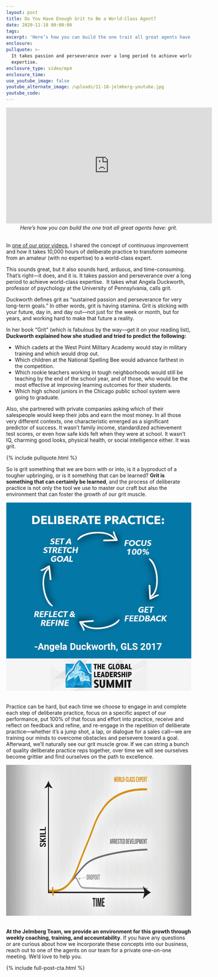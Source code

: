 ```yaml
---
layout: post
title: Do You Have Enough Grit to Be a World-Class Agent?
date: 2020-11-18 00:00:00
tags:
excerpt: 'Here’s how you can build the one trait all great agents have: grit.'
enclosure:
pullquote: >-
  It takes passion and perseverance over a long period to achieve world-class
  expertise.
enclosure_type: video/mp4
enclosure_time:
use_youtube_image: false
youtube_alternate_image: /uploads/11-18-jelmberg-youtube.jpg
youtube_code:
---
```


<iframe src="https://www.youtube.com/embed/67O5LC0nhC4?rel=0" width="560" height="315" frameborder="0" allowfullscreen="allowfullscreen"></iframe>

<center><em>Here&rsquo;s how you can build the one trait all great agents have: grit.</em></center>

<br>In <u><a target="_blank" rel="noopener" href="https://realestateiscalling.com/how-can-deliberate-practice-help-you-build-your-business.html">one of our prior videos</a></u>, I shared the concept of continuous improvement and how it takes 10,000 hours of deliberate practice to transform someone from an amateur (with no expertise) to a world-class expert.

This sounds great, but it also sounds hard, arduous, and time-consuming. That’s right—it does, and it is. It takes passion and perseverance over a long period to achieve world-class expertise. &nbsp;It takes what Angela Duckworth, professor of psychology at the University of Pennsylvania, calls grit.

Duckworth defines grit as “sustained passion and perseverance for very long-term goals.” In other words, grit is having stamina. Grit is sticking with your future, day in, and day out—not just for the week or month, but for years, and working hard to make that future a reality.

In her book “Grit” (which is fabulous by the way—get it on your reading list), **Duckworth explained how she studied and tried to predict the following:**

* Which cadets at the West Point Military Academy would stay in military training and which would drop out.
* Which children at the National Spelling Bee would advance farthest in the competition.
* Which rookie teachers working in tough neighborhoods would still be teaching by the end of the school year, and of those, who would be the most effective at improving learning outcomes for their students.
* Which high school juniors in the Chicago public school system were going to graduate.

Also, she partnered with private companies asking which of their salespeople would keep their jobs and earn the most money. In all those very different contexts, one characteristic emerged as a significant predictor of success. It wasn’t family income, standardized achievement test scores, or even how safe kids felt when they were at school. It wasn't IQ, charming good looks, physical health, or social intelligence either. It was grit.

{% include pullquote.html %}

So is grit something that we are born with or into, is it a byproduct of a tougher upbringing, or is it something that can be learned? **Grit is something that can certainly be learned**, and the process of deliberate practice is not only the tool we use to master our craft but also the environment that can foster the growth of our grit muscle.

<center><img alt="Deliberate Practice" title="Deliberate Practice" width="512" height="512" src="/uploads/deliberate-practice.png" /></center>

<br>Practice can be hard, but each time we choose to engage in and complete each step of deliberate practice, focus on a specific aspect of our performance, put 100% of that focus and effort into practice, receive and reflect on feedback and refine, and re-engage in the repetition of deliberate practice—whether it’s a jump shot, a lap, or dialogue for a sales call—we are training our minds to overcome obstacles and persevere toward a goal. Afterward, we’ll naturally see our grit muscle grow. If we can string a bunch of quality deliberate practice reps together, over time we will see ourselves become grittier and find ourselves on the path to excellence.

<center><img alt="Skill vs. Time" title="Skill vs. Time" width="728" height="410" src="/uploads/skill-v-time.gif" /></center>

<br>**At the Jelmberg Team, we provide an environment for this growth through weekly coaching, training, and accountability**. If you have any questions or are curious about how we incorporate these concepts into our business, reach out to one of the agents on our team for a private one-on-one meeting. We’d love to help you.

{% include full-post-cta.html %}
